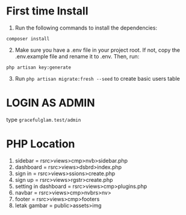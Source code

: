 # First time Install

1. Run the following commands to install the dependencies:
```
composer install
```

2. Make sure you have a .env file in your project root. If not, copy the .env.example file and rename it to .env. Then, run:
```
php artisan key:generate
```
3. Run `php artisan migrate:fresh --seed` to create basic users table

# LOGIN AS ADMIN

type `gracefulglam.test/admin`

# PHP Location

1. sidebar = rsrc>views>cmp>nvb>sidebar.php
2. dashboard = rsrc>views>dsbrd>index.php
3. sign in = rsrc>views>ssions>create.php
4. sign up = rsrc>views>rgstr>create.php
5. setting in dashboard = rsrc>views>cmp>plugins.php
6. navbar = rsrc>views>cmp>nvbrs>nv>
7. footer = rsrc>views>cmp>footers
8. letak gambar = public>assets>img
